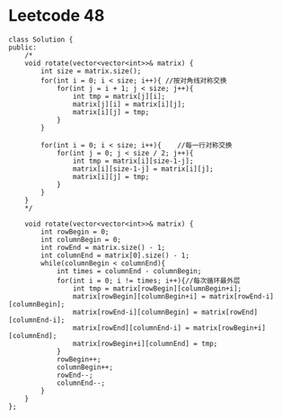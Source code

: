 # Leetcode 48
    class Solution {
    public:
        /*
        void rotate(vector<vector<int>>& matrix) {
            int size = matrix.size();
            for(int i = 0; i < size; i++){ //按对角线对称交换
                for(int j = i + 1; j < size; j++){
                    int tmp = matrix[j][i];
                    matrix[j][i] = matrix[i][j];
                    matrix[i][j] = tmp;
                }
            }

            for(int i = 0; i < size; i++){    //每一行对称交换
                for(int j = 0; j < size / 2; j++){
                    int tmp = matrix[i][size-1-j];
                    matrix[i][size-1-j] = matrix[i][j];
                    matrix[i][j] = tmp;
                }
            }
        }
        */

        void rotate(vector<vector<int>>& matrix) {
            int rowBegin = 0;
            int columnBegin = 0;
            int rowEnd = matrix.size() - 1;
            int columnEnd = matrix[0].size() - 1;
            while(columnBegin < columnEnd){
                int times = columnEnd - columnBegin;
                for(int i = 0; i != times; i++){//每次循环最外层
                    int tmp = matrix[rowBegin][columnBegin+i];
                    matrix[rowBegin][columnBegin+i] = matrix[rowEnd-i][columnBegin];
                    matrix[rowEnd-i][columnBegin] = matrix[rowEnd][columnEnd-i];
                    matrix[rowEnd][columnEnd-i] = matrix[rowBegin+i][columnEnd];
                    matrix[rowBegin+i][columnEnd] = tmp;
                }
                rowBegin++;
                columnBegin++;
                rowEnd--;
                columnEnd--;
            }
        }
    };
